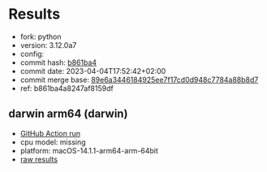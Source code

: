# Results

- fork: python
- version: 3.12.0a7
- config: 
- commit hash: [b861ba4](https://github.com/python/cpython/commit/b861ba4)
- commit date: 2023-04-04T17:52:42+02:00
- commit merge base: [89e6a3446184925ee7f17cd0d948c7784a88b8d7](https://github.com/python/cpython/commit/89e6a3446184925ee7f17cd0d948c7784a88b8d7)
- ref: b861ba4a8247af8159df

## darwin arm64 (darwin)

- [GitHub Action run](https://github.com/faster-cpython/benchmarking/actions/runs/6961755026)
- cpu model: missing
- platform: macOS-14.1.1-arm64-arm-64bit
- [raw results](bm-20230404-darwin-arm64-python-b861ba4a8247af8159df-3.12.0a7-b861ba4.json)

